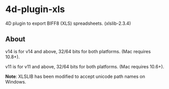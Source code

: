 4d-plugin-xls
=============

4D plugin to export BIFF8 (XLS) spreadsheets. (xlslib-2.3.4)

About
-----
v14 is for v14 and above, 32/64 bits for both platforms. (Mac requires 10.8+).

v11 is for v11 and above, 32/64 bits for both platforms. (Mac requires 10.6+).

**Note**: XLSLIB has been modified to accept unicode path names on Windows.
